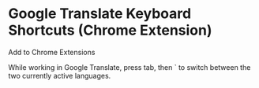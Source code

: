 Google Translate Keyboard Shortcuts (Chrome Extension)
===================================

Add to Chrome Extensions

While working in Google Translate, press tab, then ` to switch between the two currently active languages.
